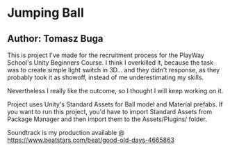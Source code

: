 # Jumping Ball
## Author: Tomasz Buga

This is project I've made for the recruitment process for the PlayWay School's Unity Beginners Course. 
I think I overkilled it, because the task was to create simple light switch in 3D... and they didn't response, as they probably took it as showoff, instead of me underestimating my skills. 

Nevertheless I really like the outcome, so I thought I will keep working on it.

Project uses Unity's Standard Assets for Ball model and Material prefabs. 
If you want to run this project, you'd have to import Standard Assets from Package Manager and then import them to the Assets/Plugins/ folder.

Soundtrack is my production available @ https://www.beatstars.com/beat/good-old-days-4665863
